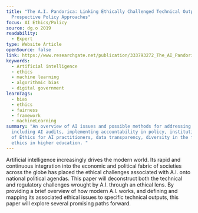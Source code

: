 ```yaml
---
title: "The A.I. Pandorica: Linking Ethically Challenged Technical Outputs to
  Prospective Policy Approaches"
focus: AI Ethics/Policy
source: dg.o 2019
readability:
  - Expert
type: Website Article
openSource: false
link: https://www.researchgate.net/publication/333793272_The_AI_Pandorica_Linking_Ethically-challenged_Technical_Outputs_to_Prospective_Policy_Approaches
keywords:
  - Artificial intelligence
  - ethics
  - machine learning
  - algorithmic bias
  - digital government
learnTags:
  - bias
  - ethics
  - fairness
  - framework
  - machineLearning
summary: "An overview of AI issues and possible methods for addressing bias,
  including AI audits, implementing accountability in policy, instituting Code
  of Ethics for AI practitioners, data transparency, diversity in the field, and
  ethics in higher education. "
---
```

Artificial intelligence increasingly drives the modern world. Its rapid and continuous integration into the economic and political fabric of societies across the globe has placed the ethical challenges associated with A.I. onto national political agendas. This paper will deconstruct both the technical and regulatory challenges wrought by A.I. through an ethical lens. By providing a brief overview of how modern A.I. works, and defining and mapping its associated ethical issues to specific technical outputs, this paper will explore several promising paths forward.

